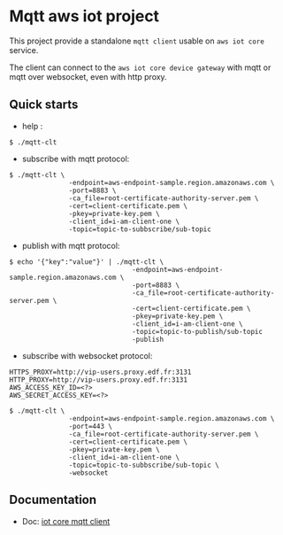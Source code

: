 # Mqtt aws iot project

This project provide a standalone `mqtt client` usable on  `aws iot core` service.

The client can connect to the `aws iot core device gateway` with mqtt or mqtt over websocket, even with http proxy.

## Quick starts

 - help :
```console
$ ./mqtt-clt
```

 - subscribe with mqtt protocol:
 ```console
 $ ./mqtt-clt \
                -endpoint=aws-endpoint-sample.region.amazonaws.com \
                -port=8883 \
                -ca_file=root-certificate-authority-server.pem \
                -cert=client-certificate.pem \
                -pkey=private-key.pem \
                -client_id=i-am-client-one \
                -topic=topic-to-subbscribe/sub-topic
 ```
 
 - publish with mqtt protocol:
 ```console
 $ echo '{"key":"value"}' | ./mqtt-clt \
                                -endpoint=aws-endpoint-sample.region.amazonaws.com \
                                -port=8883 \
                                -ca_file=root-certificate-authority-server.pem \
                                -cert=client-certificate.pem \
                                -pkey=private-key.pem \
                                -client_id=i-am-client-one \
                                -topic=topic-to-publish/sub-topic
                                -publish
 ```

 - subscribe with websocket protocol:
 ```console
HTTPS_PROXY=http://vip-users.proxy.edf.fr:3131
HTTP_PROXY=http://vip-users.proxy.edf.fr:3131
AWS_ACCESS_KEY_ID=<?>
AWS_SECRET_ACCESS_KEY=<?>

 $ ./mqtt-clt \
                -endpoint=aws-endpoint-sample.region.amazonaws.com \
                -port=443 \
                -ca_file=root-certificate-authority-server.pem \
                -cert=client-certificate.pem \
                -pkey=private-key.pem \
                -client_id=i-am-client-one \
                -topic=topic-to-subbscribe/sub-topic \
                -websocket
 ```

## Documentation

 - Doc: [iot core mqtt client](https://goconfluence.enedis.fr/display/TEC/IaC+devinno-pocs+et+aws+iot-core)